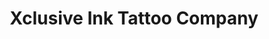 ---
title: "Xclusive Ink Tattoo Company"
url: /starkville/xclusive-ink-tattoo-company/
shop: tattoo
---